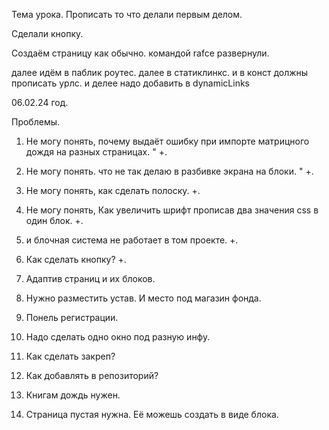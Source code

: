 
Тема урока.
Прописать то что делали первым делом.

Сделали кнопку.

Создаём страницу как обычно.
командой 
rafce
развернули.

далее
идём в паблик роутес.
далее в статиклинкс.
и в конст должны прописать урлс.
и делее надо добавить в dynamicLinks

06.02.24 год. 

Проблемы.

1. Не могу понять, почему выдаёт ошибку при импорте матрицного дождя на разных страницах. " +.
2. Не могу понять. что не так делаю в разбивке экрана на блоки. " +.
3. Не могу понять, как сделать полоску. +.
4. Не могу понять, Как увеличить шрифт прописав два значения css в один блок. +.
10. и блочная система не работает в том проекте. +.
11. Как сделать кнопку? +.






12. Адаптив страниц и их блоков.
13. Нужно разместить устав. И место под магазин фонда.
14. Понель регистрации.
5. Надо сделать одно окно под разную инфу.
6. Как сделать закреп?
7. Как добавлять в репозиторий?
8. Книгам дождь нужен.
9. Страница пустая нужна. Её можешь создать в виде блока.

